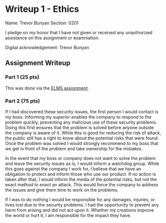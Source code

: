Writeup 1 - Ethics
======

Name: Trevor Bunyan
Section: 0201

I pledge on my honor that I have not given or received any unauthorized assistance on this assignment or examniation.

Digital acknowledgement: Trevor Bunyan

## Assignment Writeup

### Part 1 (25 pts)

This was done via the [ELMS assignment](https://myelms.umd.edu/courses/1251976/assignments/4726433).

### Part 2 (75 pts)

If I had discovered these security issues, the first person I would contact is my boss. Informing my superior enables the company to respond to the problem quickly, preventing any malicious use of these security problems. Doing this first ensures that the problem is solved before anyone outside the company is aware of it. While this is good for reducing the risk of attack, the public still has a right to know about the potential risks that were found. Once the problem was solved I would strongly recommend to my boss that we get in front of the problem and take ownership for the mistakes.

In the event that my boss or company does not want to solve the problem and leave the security issues as is, I would inform a watchdog group. While this goes against the company I work for, I believe that we have an obligation to protect and inform those who use our product. If no action is taken after that, I would inform the media of the potential risks, but not the exact method to enact an attack. This would force the company to address the issues and give them time to work on the problems.

If I was to do nothing I would be responsible for any damages, injuries, or lives lost due to the security problems. I had the opportunity to prevent any harm from arising and did not act upon it. Whether my creations improve the world or hurt it, I am responsible for the impact they have.